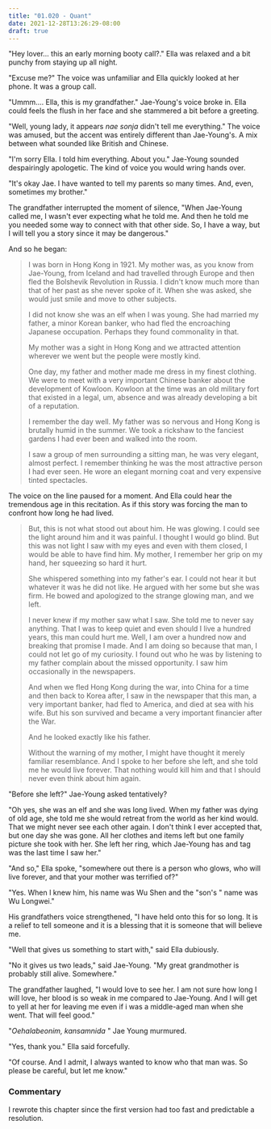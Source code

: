 ```yaml
---
title: "01.020 - Quant"
date: 2021-12-28T13:26:29-08:00
draft: true
---
```

"Hey lover...  this an early morning booty call?." Ella was relaxed and a bit punchy from staying up all night. 

"Excuse me?" The voice was unfamiliar and Ella quickly looked at her phone. It was a group call. 

"Ummm.... Ella, this is my grandfather." Jae-Young's voice broke in. Ella could feels the flush in her face and she stammered a bit before a greeting. 

"Well, young lady, it appears <i lang="" title="my grandson">nae sonja</i> didn't tell me everything." The voice was amused, but the accent was entirely different than Jae-Young's. A mix between what sounded like British and Chinese. 

"I'm sorry Ella. I told him everything. About you." Jae-Young sounded despairingly apologetic. The kind of voice you would wring hands over. 

"It's okay Jae.  I have wanted to tell my parents so many times. And, even, sometimes my brother."

The grandfather interrupted the moment of silence, "When Jae-Young called me, I wasn't ever expecting what he told me. And then he told me you needed some way to connect with that other side. So, I have a way, but I will tell you a story since it may be dangerous."

And so he began:

> I was born in Hong Kong in 1921. My mother was, as you know from Jae-Young, from Iceland and had travelled through Europe and then fled the Bolshevik Revolution in Russia. I didn't know much more than that of her past as she never spoke of it. When she was asked, she would just smile and move to other subjects. 
> 
> I did not know she was an elf when I was young. She had married my father, a minor Korean banker, who had fled the encroaching Japanese occupation.  Perhaps they found commonality in that. 
> 
> My mother was a sight in Hong Kong and we attracted attention wherever we went but the people were mostly kind.
> 
> One day, my father and mother made me dress in my finest clothing. We were to meet with a very important Chinese banker about the development of Kowloon. Kowloon at the time was an old military fort that existed in a legal, um, absence and was already developing a bit of a reputation. 
> 
> I remember the day well. My father was so nervous and Hong Kong is brutally humid in the summer. We took a rickshaw to the fanciest gardens I had ever been and walked into the room. 
> 
> I saw a group of men surrounding a sitting man, he was very elegant, almost perfect. I remember thinking he was the most attractive person I had ever seen. He wore an elegant morning coat and very expensive tinted spectacles.  

The voice on the line paused for a moment. And Ella could hear the tremendous age in this recitation. As if this story was forcing the man to confront how long he had lived. 

> But, this is not what stood out about him. He was glowing.  I could see the light around him and it was painful.  I thought I would go blind.  But this was not light I saw with my eyes and even with them closed, I would be able to have find him. My mother, I remember her grip on my hand, her squeezing so hard it hurt.
> 
> She whispered something into my father's ear. I could not hear it but whatever it was he did not like. He argued with her some but she was firm. He bowed and apologized to the strange glowing man, and we left. 
> 
> I never knew if my mother saw what I saw. She told me to never say anything. That I was to keep quiet and even should I live a hundred years, this man could hurt me. Well, I am over a hundred now and breaking that promise I made. And I am doing so because that man, I could not let go of my curiosity. I found out who he was by listening to my father complain about the missed opportunity. I saw him occasionally in the newspapers.
> 
> And when we fled Hong Kong during the war, into China for a time and then back to Korea after, I saw in the newspaper that this man, a very important banker, had fled to America, and died at sea with his wife. But his son survived and became a very important financier after the War. 
> 
> And he looked exactly like his father.
> 
> Without the warning of my mother, I might have thought it merely familiar resemblance. And I spoke to her before she left, and she told me he would live forever. That nothing would kill him and that I should never even think about him again. 

"Before she left?" Jae-Young asked tentatively?

"Oh yes, she was an elf and she was long lived.  When my father was dying of old age, she told me she would retreat from the world as her kind would. That we might never see each other again. I don't think I ever accepted that, but one day she was gone. All her clothes and items left but one family picture she took with her. She left her ring, which Jae-Young has and tag was the last time I saw her."

"And so," Ella spoke, "somewhere out there is a person who glows, who will live forever, and that your mother was terrified of?"

"Yes. When I knew him, his name was Wu Shen and the "son's " name was Wu Longwei."

His grandfathers voice strengthened, "I have held onto this for so long. It is a relief to tell someone and it is a blessing that it is someone that will believe me.

"Well that gives us something to start with," said Ella dubiously. 

"No it gives us two leads," said Jae-Young. "My great grandmother is probably still alive.  Somewhere."

The grandfather laughed, "I would love to see her. I am not sure how long I will love, her blood is so weak in me compared to Jae-Young. And I will get to yell at her for leaving me even if i was a middle-aged man when she went. That will feel good."

"<i lang="ko" title="Thank you, grandfather">Oehalabeonim, kansamnida </i>" Jae Young murmured. 

"Yes, thank you." Ella said forcefully. 

"Of course. And I admit, I always wanted to know who that man was. So please be careful, but let me know."

###  Commentary

I rewrote this chapter since the first version had too fast and predictable a resolution. 
